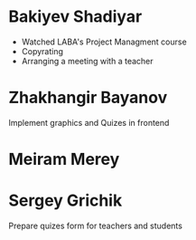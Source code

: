 # Bakiyev Shadiyar
* Watched LABA's Project Managment course
* Copyrating
* Arranging a meeting with a teacher

# Zhakhangir Bayanov
Implement graphics and Quizes in frontend	
# Meiram Merey

# Sergey Grichik 
Prepare quizes form for teachers and students
